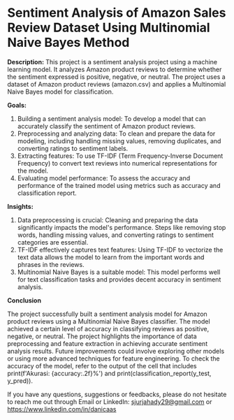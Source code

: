 # **Sentiment Analysis of Amazon Sales Review Dataset Using Multinomial Naive Bayes Method**

**Description:**
This project is a sentiment analysis project using a machine learning model. It analyzes Amazon product reviews to determine whether the sentiment expressed is positive, negative, or neutral. The project uses a dataset of Amazon product reviews (amazon.csv) and applies a Multinomial Naive Bayes model for classification.

**Goals:**

1. Building a sentiment analysis model: To develop a model that can accurately classify the sentiment of Amazon product reviews.
2. Preprocessing and analyzing data: To clean and prepare the data for modeling, including handling missing values, removing duplicates, and converting ratings to sentiment labels.
3. Extracting features: To use TF-IDF (Term Frequency-Inverse Document Frequency) to convert text reviews into numerical representations for the model.
4. Evaluating model performance: To assess the accuracy and performance of the trained model using metrics such as accuracy and classification report.

**Insights:**
1. Data preprocessing is crucial: Cleaning and preparing the data significantly impacts the model's performance. Steps like removing stop words, handling missing values, and converting ratings to sentiment categories are essential.
2. TF-IDF effectively captures text features: Using TF-IDF to vectorize the text data allows the model to learn from the important words and phrases in the reviews.
3. Multinomial Naive Bayes is a suitable model: This model performs well for text classification tasks and provides decent accuracy in sentiment analysis.

**Conclusion**

The project successfully built a sentiment analysis model for Amazon product reviews using a Multinomial Naive Bayes classifier. The model achieved a certain level of accuracy in classifying reviews as positive, negative, or neutral. The project highlights the importance of data preprocessing and feature extraction in achieving accurate sentiment analysis results. Future improvements could involve exploring other models or using more advanced techniques for feature engineering. To check the accuracy of the model, refer to the output of the cell that includes print(f'Akurasi: {accuracy:.2f}%') and print(classification_report(y_test, y_pred)).

If you have any questions, suggestions or feedbacks, please do not hesitate to reach me out through Email or LinkedIn: sjurjahady29@gmail.com or https://www.linkedin.com/in/danicaas
